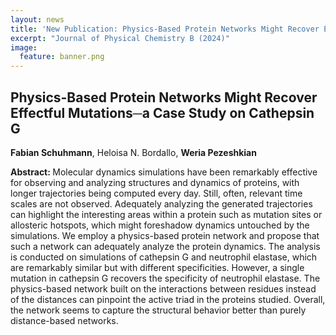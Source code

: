 ```yaml
---
layout: news
title: 'New Publication: Physics-Based Protein Networks Might Recover Effectful Mutations─a Case Study on Cathepsin G'
excerpt: "Journal of Physical Chemistry B (2024)" 
image:
  feature: banner.png
---
```



## Physics-Based Protein Networks Might Recover Effectful Mutations─a Case Study on Cathepsin G

**Fabian Schuhmann**, Heloisa N. Bordallo, **Weria Pezeshkian**

<b>Abstract: </b>
Molecular dynamics simulations have been remarkably effective for observing and analyzing structures and dynamics of proteins, with longer trajectories being computed every day. Still, often, relevant time scales are not observed. Adequately analyzing the generated trajectories can highlight the interesting areas within a protein such as mutation sites or allosteric hotspots, which might foreshadow dynamics untouched by the simulations. We employ a physics-based protein network and propose that such a network can adequately analyze the protein dynamics. The analysis is conducted on simulations of cathepsin G and neutrophil elastase, which are remarkably similar but with different specificities. However, a single mutation in cathepsin G recovers the specificity
 of neutrophil elastase. The physics-based network built on the interactions between residues instead of the distances can pinpoint the active triad in the proteins studied. Overall, the network seems to capture the structural behavior better than purely distance-based networks.
